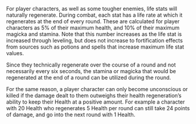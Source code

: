For player characters, as well as some tougher enemies, life stats will naturally regenerate. During combat, each stat has a life rate at which it regenerates at the end of every round. These are calculated for player characters as 5% of their maximum health, and 10% of their maximum magicka and stamina. Note that this number increases as the life stat is increased through leveling, but does not increase to fortification effects from sources such as potions and spells that increase maximum life stat values.

Since they technically regenerate over the course of a round and not necessarily every six seconds, the stamina or magicka that would be regenerated at the end of a round can be utilized during the round.

For the same reason, a player character can only become unconscious or killed if the damage dealt to them outweighs their health regeneration’s ability to keep their Health at a positive amount. For example a character with 20 Health who regenerates 5 Health per round can still take 24 points of damage, and go into the next round with 1 Health.